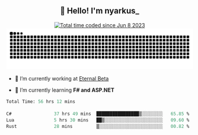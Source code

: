 <h2 align="center">👋 Hello! I'm nyarkus_</h2>
<p align="center">
  <a href="https://wakatime.com/@8f9aa332-6725-4e00-a5d9-b2317a4b74a6">
    <img src="https://wakatime.com/badge/user/8f9aa332-6725-4e00-a5d9-b2317a4b74a6.svg" alt="Total time coded since Jun 8 2023" />
  </a>
  <br>
  <img src = "https://github.com/nyarkus/nyarkus/blob/output/github-snake-dark.svg">
</p>

- 🔭 I’m currently working at [Eternal Beta](https://github.com/Kacianoki/Eternal-Beta)
<!--- 💬 Ask me about **nothing :<**-->
- 🌱 I’m currently learning **F# and ASP.NET**

<!--START_SECTION:waka-->

```fs
Total Time: 56 hrs 12 mins

C#                37 hrs 49 mins  ████████████████▒░░░░░░░░   65.85 %
Lua               5 hrs 30 mins   ██▒░░░░░░░░░░░░░░░░░░░░░░   09.60 %
Rust              28 mins         ▒░░░░░░░░░░░░░░░░░░░░░░░░   00.82 %
```

<!--END_SECTION:waka-->

